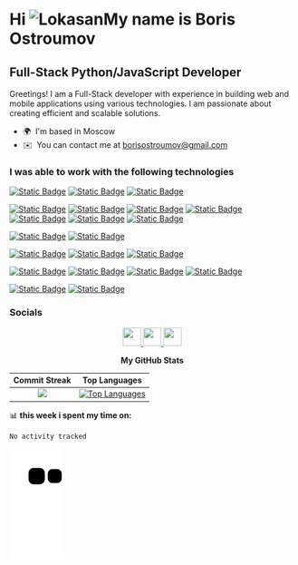 Hi ![Lokasan](https://user-images.githubusercontent.com/18350557/176309783-0785949b-9127-417c-8b55-ab5a4333674e.gif)My name is Boris Ostroumov
=============================================================================================================================

Full-Stack Python/JavaScript Developer
--------------------------------------

Greetings! I am a Full-Stack developer with experience in building web and mobile applications using various technologies. I am passionate about creating efficient and scalable solutions.

* 🌍  I'm based in Moscow
* ✉️  You can contact me at [borisostroumov@gmail.com](mailto:borisostroumov@gmail.com)

### I was able to work with the following technologies
[![Static Badge](https://img.shields.io/badge/Python-323330?style=for-the-badge&logo=python)](https://www.python.org/)
[![Static Badge](https://img.shields.io/badge/FastAPI-323330?style=for-the-badge&logo=fastapi)](https://fastapi.tiangolo.com/)
[![Static Badge](https://img.shields.io/badge/Django-323330?style=for-the-badge&logo=django)](https://www.djangoproject.com/)

[![Static Badge](https://img.shields.io/badge/JavaScript-323330?style=for-the-badge&logo=javascript&logoColor=f0db4f)](https://developer.mozilla.org/ru/docs/Web/JavaScript)
[![Static Badge](https://img.shields.io/badge/TypeScript-323330?style=for-the-badge&logo=typescript&logoColor=3178c6)](https://www.typescriptlang.org/)
[![Static Badge](https://img.shields.io/badge/React_JS-323330?style=for-the-badge&logo=react)](https://react.dev/)
[![Static Badge](https://img.shields.io/badge/React_Native-323330?style=for-the-badge&logo=react)](https://reactnative.dev/)
[![Static Badge](https://img.shields.io/badge/Vite-323330?style=for-the-badge&logo=vite&logoColor=9961fe)](https://vitejs.dev/)
[![Static Badge](https://img.shields.io/badge/Webpack-323330?style=for-the-badge&logo=webpack&logoColor=5299c8)](https://webpack.js.org/)
[![Static Badge](https://img.shields.io/badge/Vue.js-323330?style=for-the-badge&logo=vue.js&logoColor=58a746)](https://vuejs.org/)

[![Static Badge](https://img.shields.io/badge/Node.js-323330?style=for-the-badge&logo=node.js&logoColor=58a746)](https://nodejs.org/en)
[![Static Badge](https://img.shields.io/badge/Express-323330?style=for-the-badge&logo=express)](https://expressjs.com/)

[![Static Badge](https://img.shields.io/badge/HTML5-323330?style=for-the-badge&logo=html5)](https://developer.mozilla.org/en-US/)
[![Static Badge](https://img.shields.io/badge/Wordpress-323330?style=for-the-badge&logo=wordpress&logoColor=0073aa)](https://wordpress.org)
[![Static Badge](https://img.shields.io/badge/Bootstrap-323330?style=for-the-badge&logo=bootstrap&logoColor=6f10f4)](https://getbootstrap.com/)

[![Static Badge](https://img.shields.io/badge/MongoDB-323330?style=for-the-badge&logo=mongodb)](https://www.mongodb.com/)
[![Static Badge](https://img.shields.io/badge/PostgreSQL-323330?style=for-the-badge&logo=postgresql)](https://www.postgresql.org/)
[![Static Badge](https://img.shields.io/badge/MySQL-323330?style=for-the-badge&logo=Mysql)](https://www.mysql.com/)
[![Static Badge](https://img.shields.io/badge/FireBase-323330?style=for-the-badge&logo=firebase)](https://firebase.google.com/)

[![Static Badge](https://img.shields.io/badge/Docker-323330?style=for-the-badge&logo=docker)](https://www.docker.com/)
[![Static Badge](https://img.shields.io/badge/Git-323330?style=for-the-badge&logo=git)](https://git-scm.com/)

### Socials

<p style="text-align:center;">
    <a href="https://discord.com/users/lokasan" target="_blank" rel="noreferrer"> 
        <picture> 
            <source media="(prefers-color-scheme: dark)" srcset="https://raw.githubusercontent.com/danielcranney/readme-generator/main/public/icons/socials/discord-dark.svg" /> 
            <source media="(prefers-color-scheme: light)" srcset="https://raw.githubusercontent.com/danielcranney/readme-generator/main/public/icons/socials/discord.svg" /> 
            <img src="https://raw.githubusercontent.com/danielcranney/readme-generator/main/public/icons/socials/discord.svg" width="32" height="32" /> 
        </picture>
    </a> 
    <a href="https://www.github.com/lokasan" target="_blank" rel="noreferrer"> 
        <picture> <source media="(prefers-color-scheme: dark)" srcset="https://raw.githubusercontent.com/danielcranney/readme-generator/main/public/icons/socials/github-dark.svg" /> 
            <source media="(prefers-color-scheme: light)" srcset="https://raw.githubusercontent.com/danielcranney/readme-generator/main/public/icons/socials/github.svg" /> 
            <img src="https://raw.githubusercontent.com/danielcranney/readme-generator/main/public/icons/socials/github.svg" width="32" height="32" /> 
        </picture> 
    </a> 
    <a href="http://www.instagram.com/lokasan" target="_blank" rel="noreferrer"> 
        <picture> <source media="(prefers-color-scheme: dark)" srcset="https://raw.githubusercontent.com/danielcranney/readme-generator/main/public/icons/socials/instagram-dark.svg" /> 
            <source media="(prefers-color-scheme: light)" srcset="https://raw.githubusercontent.com/danielcranney/readme-generator/main/public/icons/socials/instagram.svg" /> 
            <img src="https://raw.githubusercontent.com/danielcranney/readme-generator/main/public/icons/socials/instagram.svg" width="32" height="32" /> 
        </picture> 
    </a>
</p>

<p style="text-align:center;"><b>My GitHub Stats</b></p>

<p align="center">

|                                                                                                                                        Commit Streak                                                                                                                                        |                                                                                                                                                 Top Languages                                                                                                                                                 |
|:-------------------------------------------------------------------------------------------------------------------------------------------------------------------------------------------------------------------------------------------------------------------------------------------:|:-------------------------------------------------------------------------------------------------------------------------------------------------------------------------------------------------------------------------------------------------------------------------------------------------------------:|
| <a href="http://www.github.com/lokasan"><img src="https://github-readme-streak-stats.herokuapp.com/?user=lokasan&stroke=ffffff&background=000000&ring=facc15&fire=facc15&currStreakNum=ffffff&currStreakLabel=facc15&sideNums=ffffff&sideLabels=ffffff&dates=ffffff&hide_border=true" /></a> | <a href="https://github.com/lokasan" align="left"><img src="https://github-readme-stats.vercel.app/api/top-langs/?username=lokasan&langs_count=10&title_color=facc15&text_color=ffffff&icon_color=0891b2&bg_color=000000&hide_border=true&locale=en&custom_title=Top%20%Languages" alt="Top Languages" /></a> |
</p>

📊 **this week i spent my time on:**
<!--START_SECTION:waka-->

```txt
No activity tracked
```

<!--END_SECTION:waka-->

![Snake animation](https://github.com/lokasan/lokasan/blob/output/github-contribution-grid-snake.svg)
